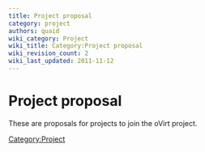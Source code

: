 ```yaml
---
title: Project proposal
category: project
authors: quaid
wiki_category: Project
wiki_title: Category:Project proposal
wiki_revision_count: 2
wiki_last_updated: 2011-11-12
---
```


# Project proposal

These are proposals for projects to join the oVirt project.

<Category:Project>
